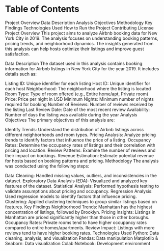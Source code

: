 # Table of Contents
Project Overview
Data Description
Analysis Objectives
Methodology
Key Findings
Technologies Used
How to Run the Project
Contributing
License
Project Overview
This project aims to analyze Airbnb booking data for New York City in 2019. The analysis focuses on understanding booking patterns, pricing trends, and neighborhood dynamics. The insights generated from this analysis can help hosts optimize their listings and improve guest satisfaction.

Data Description
The dataset used in this analysis contains booking information for Airbnb listings in New York City for the year 2019. It includes details such as:

Listing ID: Unique identifier for each listing
Host ID: Unique identifier for each host
Neighborhood: The neighborhood where the listing is located
Room Type: Type of room offered (e.g., Entire home/apt, Private room)
Price: Price per night in USD
Minimum Nights: Minimum number of nights required for booking
Number of Reviews: Number of reviews received by the listing
Last Review Date: Date of the most recent review
Availability: Number of days the listing was available during the year
Analysis Objectives
The primary objectives of this analysis are:

Identify Trends: Understand the distribution of Airbnb listings across different neighborhoods and room types.
Pricing Analysis: Analyze pricing trends to identify factors that influence the price of a listing.
Occupancy Rates: Determine the occupancy rates of listings and their correlation with pricing and location.
Review Patterns: Examine the number of reviews and their impact on bookings.
Revenue Estimation: Estimate potential revenue for hosts based on booking patterns and pricing.
Methodology
The analysis was conducted using the following steps:

Data Cleaning: Handled missing values, outliers, and inconsistencies in the dataset.
Exploratory Data Analysis (EDA): Visualized and analyzed key features of the dataset.
Statistical Analysis: Performed hypothesis testing to validate assumptions about pricing and occupancy.
Regression Analysis: Used regression models to identify factors that influence pricing.
Clustering: Applied clustering techniques to group similar listings based on features.
Key Findings
Neighborhood Trends: Manhattan has the highest concentration of listings, followed by Brooklyn.
Pricing Insights: Listings in Manhattan are priced significantly higher than those in other boroughs.
Occupancy Rates: Private rooms tend to have higher occupancy rates compared to entire homes/apartments.
Review Impact: Listings with more reviews tend to have higher booking rates.
Technologies Used
Python: Data cleaning, analysis, and visualization
Pandas: Data manipulation
Matplotlib & Seaborn: Data visualization
Colab Notebook: Development environment
